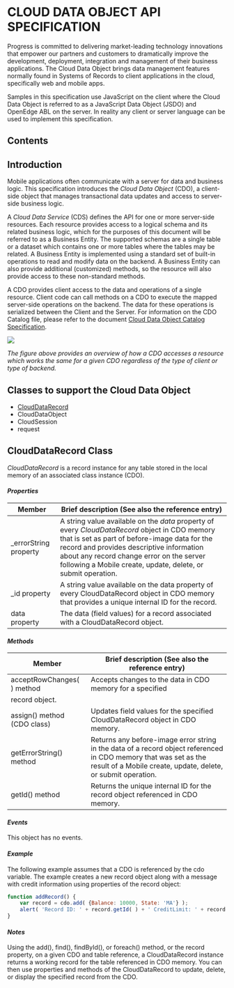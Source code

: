 # CLOUD DATA OBJECT API SPECIFICATION
Progress is committed to delivering market-leading technology innovations that empower our partners and customers to dramatically improve the development, deployment, integration and management of their business applications. The Cloud Data Object brings data management features normally found in Systems of Records to client applications in the cloud, specifically web and mobile apps. 

Samples in this specification use JavaScript on the client where the Cloud Data Object is referred to as a JavaScript Data Object (JSDO) and OpenEdge ABL on the server. In reality any client or server language can be used to implement this specification. 

## Contents
## Introduction
Mobile applications often communicate with a server for data and business logic. This specification introduces the _Cloud Data Object_ (CDO), a client-side object that manages transactional data updates and access to server-side business logic.

A _Cloud Data Service_ (CDS) defines the API for one or more server-side resources. Each resource provides access to a logical schema and its related business logic, which for the purposes of this document will be referred to as a Business Entity. The supported schemas are a single table or a dataset which contains one or more tables where the tables may be related. A Business Entity is implemented using a standard set of built-in operations to read and modify data on the backend. A Business Entity can also provide additional (customized) methods, so the resource will also provide access to these non-standard methods.

A CDO provides client access to the data and operations of a single resource. Client code can call methods on a CDO to execute the mapped server-side operations on the backend. The data for these operations is serialized between the Client and the Server. 
For information on the CDO Catalog file, please refer to the document [Cloud Data Object Catalog Specification](https://github.com/Andrey-I/CloudDataObject_API_WIKI/wiki/Cloud-Data-Object-Catalog-Specification).

![](https://raw.githubusercontent.com/Andrey-I/CloudDataObject_API_WIKI/master/images/img1.png)

_The figure above provides an overview of how a CDO accesses a resource which works the same for a given CDO regardless of the type of client or type of backend._


## Classes to support the Cloud Data Object
* [CloudDataRecord](#clouddatarecord-class)
* CloudDataObject
* CloudSession
* request

## CloudDataRecord Class
_CloudDataRecord_ is a record instance for any table stored in the local memory of an associated class instance (CDO).

#### _Properties_

| Member        | Brief description (See also the reference entry)    | 
|-------------|-------------|
| _errorString property |A string value available on the _data_ property of every _CloudDataRecord_ object in CDO memory that is set as part of before-image data for the record and provides descriptive information about any record change error on the server following a Mobile create, update, delete, or submit operation.|
| _id property |A string value available on the data property of every CloudDataRecord object in CDO memory that provides a unique internal ID for the record.|
| data property |The data (field values) for a record associated with a CloudDataRecord object.|

#### _Methods_
| Member | Brief description (See also the reference entry)| 
|-------------|-------------|
| acceptRowChanges( ) method|Accepts changes to the data in CDO memory for a specified
record object.|
|assign() method (CDO class)|Updates field values for the specified CloudDataRecord object in CDO memory.|
|getErrorString() method |Returns any before-image error string in the data of a record object referenced in CDO memory that was set as the result of a Mobile create, update, delete, or submit operation.|
|getId() method|Returns the unique internal ID for the record object referenced in CDO memory.|

#### _Events_
This object has no events.

#### _Example_

The following example assumes that a CDO is referenced by the cdo variable. The example creates a new record object along with a message with credit information using properties of the record object:

```javascript
function addRecord() {
    var record = cdo.add( {Balance: 10000, State: 'MA'} ); 
    alert( 'Record ID: ' + record.getId( ) + ' CreditLimit: ' + record.data.CreditLimit );
}
```

#### _Notes_
Using the add(), find(), findById(), or foreach() method, or the record property, on a given CDO and table reference, a CloudDataRecord instance returns a working record for the table referenced in CDO memory. You can then use properties and methods of the CloudDataRecord to update, delete, or display the specified record from the CDO.

